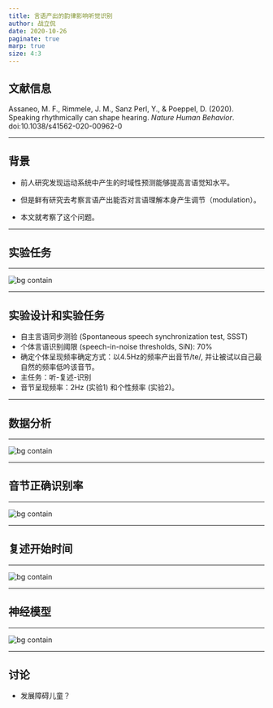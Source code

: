 ```yaml
---
title: 言语产出的韵律影响听觉识别
author: 战立侃
date: 2020-10-26
paginate: true
marp: true
size: 4:3
---
```



## 文献信息

Assaneo, M. F., Rimmele, J. M., Sanz Perl, Y., & Poeppel, D. (2020). Speaking rhythmically can shape hearing. *Nature Human Behavior*. doi:10.1038/s41562-020-00962-0


---
## 背景

- 前人研究发现运动系统中产生的时域性预测能够提高言语觉知水平。

- 但是鲜有研究去考察言语产出能否对言语理解本身产生调节（modulation）。

- 本文就考察了这个问题。

---
## 实验任务

---
![bg contain](SI/2020-10-26-ZLK1-Fig1.png)

---
## 实验设计和实验任务

- 自主言语同步测验 (Spontaneous speech synchronization test, SSST)
- 个体言语识别阈限 (speech-in-noise thresholds, SiN): 70%
- 确定个体呈现频率确定方式：以4.5Hz的频率产出音节/te/, 并让被试以自己最自然的频率低吟该音节。
- 主任务：听-复述-识别
- 音节呈现频率：2Hz (实验1) 和个性频率 (实验2)。

---
## 数据分析
---

![bg contain](SI/2020-10-26-ZLK1-Fig2.png)

---
## 音节正确识别率

---

![bg contain](SI/2020-10-26-ZLK1-Fig3.png)

---
## 复述开始时间

---
![bg contain](SI/2020-10-26-ZLK1-Fig4.png)

---
## 神经模型

---
![bg contain](SI/2020-10-26-ZLK1-Fig5.png)

---
## 讨论

- 发展障碍儿童？
